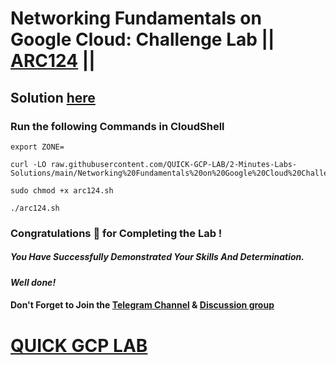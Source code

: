 # Networking Fundamentals on Google Cloud: Challenge Lab || [ARC124](https://www.cloudskillsboost.google/focuses/65382?parent=catalog) ||

## Solution [here]()

### Run the following Commands in CloudShell
```
export ZONE=
```
```
curl -LO raw.githubusercontent.com/QUICK-GCP-LAB/2-Minutes-Labs-Solutions/main/Networking%20Fundamentals%20on%20Google%20Cloud%20Challenge%20Lab/arc124.sh

sudo chmod +x arc124.sh

./arc124.sh
```

### Congratulations 🎉 for Completing the Lab !

##### *You Have Successfully Demonstrated Your Skills And Determination.*

#### *Well done!*

#### Don't Forget to Join the [Telegram Channel](https://t.me/QuickGcpLab) & [Discussion group](https://t.me/QuickGcpLabChats)

# [QUICK GCP LAB](https://www.youtube.com/@quickgcplab)
